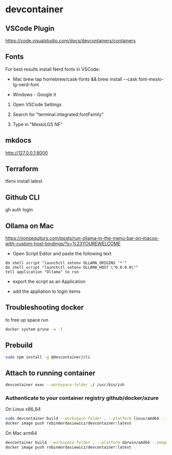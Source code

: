 # devcontainer

## VSCode Plugin

https://code.visualstudio.com/docs/devcontainers/containers

## Fonts

For best results install Nerd fonts in VSCode:

* Mac brew tap homebrew/cask-fonts && brew install --cask font-meslo-lg-nerd-font

* Windows - Google it

1. Open VSCode Settings

2. Search for "terminal.integrated.fontFamily"

3. Type in "MesloLGS NF"

## mkdocs

http://127.0.0.1:8000

## Terraform

tfenv install latest

## Github CLI

gh auth login

## Ollama on Mac

https://nonsequiturs.com/posts/run-ollama-in-the-menu-bar-on-macos-with-custom-host-bindings/?s=%23YOUREWELCOME

* Open Script Editor and paste the following text

```
do shell script "launchctl setenv OLLAMA_ORIGINS '*'"
do shell script "launchctl setenv OLLAMA_HOST \"0.0.0.0\""
tell application "Ollama" to run
```

* export the script as an Application

* add the appliation to login items

## Troubleshooting docker

to free up space run

```bash
docker system prune -a -f
```

## Prebuild

```bash
sudo npm install -g @devcontainer/cli
```

## Attach to running container

```bash
devcontainer exec --workspace-folder ./ /usr/bin/zsh
```

### Authenticate to your container registry github/docker/azure

On Linux x86_64

```bash
sudo devcontainer build --workspace-folder . --platform linux/amd64 --image-name docker.io/robinmordasiewicz/devcontainer:latest
docker image push robinmordasiewicz/devcontainer:latest
```

On Mac arm64

```bash
devcontainer build --workspace-folder . --platform darwin/amd64 --image-name docker.io/robinmordasiewicz/devcontainer:latest
docker image push robinmordasiewicz/devcontainer:latest
```
